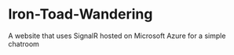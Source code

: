 # Iron-Toad-Wandering
A website that uses SignalR hosted on Microsoft Azure for a simple chatroom

  
